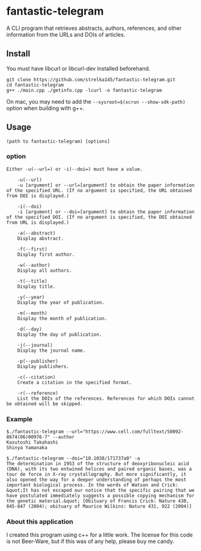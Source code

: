 # fantastic-telegram
A CLI program that retrieves abstracts, authors, references, and other information from the URLs and DOIs of articles.

 ## Install

You must have libcurl or libcurl-dev installed beforehand.

 ```
git clone https://github.com/strelka145/fantastic-telegram.git
cd fantastic-telegram
g++ ./main.cpp ./getinfo.cpp -lcurl -o fantastic-telegram
```

On mac, you may need to add the `--sysroot=$(xcrun --show-sdk-path)` option when building with g++.

## Usage

```
(path to fantastic-telegram) [options]
```

### option

```
Either -u(--url=) or -i(--doi=) must have a value.

	-u(--url)
	-u [argument] or --url=[argument] to obtain the paper information of the specified URL. (If no argument is specified, the URL obtained from DOI is displayed.)

	-i(--doi)
	-i [argument] or --doi=[argument] to obtain the paper information of the specified DOI. (If no argument is specified, the DOI obtained from URL is displayed.)

	-a(--abstract)
	Display abstract.

	-f(--first)
	Display first author.

	-w(--author)
	Display all authors.

	-t(--title)
	Display title.

	-y(--year)
	Display the year of publication.

	-m(--month)
	Display the month of publication.

	-d(--day)
	Display the day of publication.

	-j(--journal)
	Display the journal name.

	-p(--publisher)
	Display publishers.

	-c(--citation)
	Create a citation in the specified format.

	-r(--reference)
	List the DOIs of the references. References for which DOIs cannot be obtained will be skipped.
  ```

### Example

```
$./fantastic-telegram --url="https://www.cell.com/fulltext/S0092-8674(06)00976-7" --author
Kazutoshi Takahashi
Shinya Yamanaka
```

```
$./fantastic-telegram --doi="10.1038/171737a0" -a
The determination in 1953 of the structure of deoxyribonucleic acid (DNA), with its two entwined helices and paired organic bases, was a tour de force in X-ray crystallography. But more significantly, it also opened the way for a deeper understanding of perhaps the most important biological process. In the words of Watson and Crick: &quot;It has not escaped our notice that the specific pairing that we have postulated immediately suggests a possible copying mechanism for the genetic material.&quot; [Obituary of Francis Crick: Nature 430, 845-847 (2004); obituary of Maurice Wilkins: Nature 431, 922 (2004)]
```

### About this application

I created this program using c++ for a little work. The license for this code is not Beer-Ware, but if this was of any help, please buy me candy.
